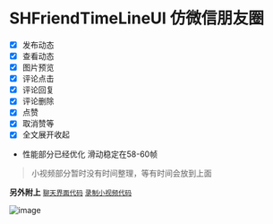 SHFriendTimeLineUI 仿微信朋友圈
===
- [x] 发布动态
- [x] 查看动态
- [x] 图片预览
- [x] 评论点击
- [x] 评论回复
- [x] 评论删除
- [x] 点赞
- [x] 取消赞等
- [x] 全文展开收起

* 性能部分已经优化 滑动稳定在58-60帧
> 小视频部分暂时没有时间整理，等有时间会放到上面

**另外附上**
[`聊天界面代码`](https://github.com/CCSH/SHChatMessageU)
[`录制小视频代码`](https://github.com/CCSH/SHShortVideo)

![image](https://github.com/CCSH/SHFriendTimeLineUI/blob/master/QQ20180314-124339.gif)


